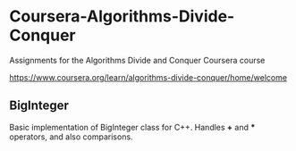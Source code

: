 # Coursera-Algorithms-Divide-Conquer
Assignments for the Algorithms Divide and Conquer Coursera course

https://www.coursera.org/learn/algorithms-divide-conquer/home/welcome

## BigInteger

Basic implementation of BigInteger class for C++. Handles **+** and **\*** operators, and also comparisons.